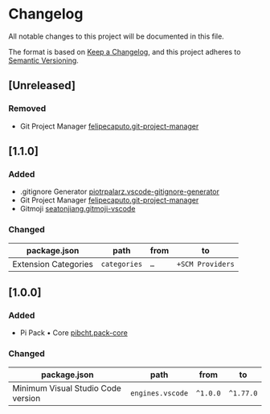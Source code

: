 # Changelog

All notable changes to this project will be documented in this file.

The format is based on [Keep a Changelog](https://keepachangelog.com/en/1.0.0/),
and this project adheres to [Semantic Versioning](https://semver.org/spec/v2.0.0.html).

## [Unreleased]

### Removed

- Git Project Manager [felipecaputo.git-project-manager](https://marketplace.visualstudio.com/items?itemName=felipecaputo.git-project-manager)

## [1.1.0]

### Added

- .gitignore Generator [piotrpalarz.vscode-gitignore-generator](https://marketplace.visualstudio.com/items?itemName=piotrpalarz.vscode-gitignore-generator)
- Git Project Manager [felipecaputo.git-project-manager](https://marketplace.visualstudio.com/items?itemName=felipecaputo.git-project-manager)
- Gitmoji [seatonjiang.gitmoji-vscode](https://marketplace.visualstudio.com/items?itemName=seatonjiang.gitmoji-vscode)

### Changed

| package.json         | path             | from      | to               |
|----------------------|------------------|-----------|------------------|
| Extension Categories | `categories`     | `…`       | `+SCM Providers` |

## [1.0.0]

### Added

- Pi Pack • Core [pibcht.pack-core](https://marketplace.visualstudio.com/items?itemName=pibcht.pack-core)

### Changed

| package.json                       | path             | from     | to        |
|------------------------------------|------------------|----------|-----------|
| Minimum Visual Studio Code version | `engines.vscode` | `^1.0.0` | `^1.77.0` |
